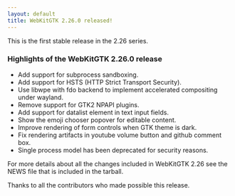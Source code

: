 ```yaml
---
layout: default
title: WebKitGTK 2.26.0 released!
---
```


This is the first stable release in the 2.26 series.

### Highlights of the WebKitGTK 2.26.0 release

 - Add support for subprocess sandboxing.
 - Add support for HSTS (HTTP Strict Transport Security).
 - Use libwpe with fdo backend to implement accelerated compositing under wayland.
 - Remove support for GTK2 NPAPI plugins.
 - Add support for datalist element in text input fields.
 - Show the emoji chooser popover for editable content.
 - Improve rendering of form controls when GTK theme is dark.
 - Fix rendering artifacts in youtube volume button and github comment box.
 - Single process model has been deprecated for security reasons.

For more details about all the changes included in WebKitGTK 2.26 see
the NEWS file that is included in the tarball.

Thanks to all the contributors who made possible this release.
